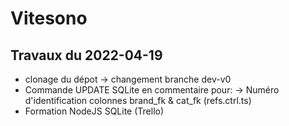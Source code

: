 # Vitesono

## Travaux du 2022-04-19

- clonage du dépot -> changement branche dev-v0
- Commande UPDATE SQLite en commentaire pour:
  -> Numéro d'identification colonnes brand_fk & cat_fk (refs.ctrl.ts)
- Formation NodeJS SQLite (Trello)

